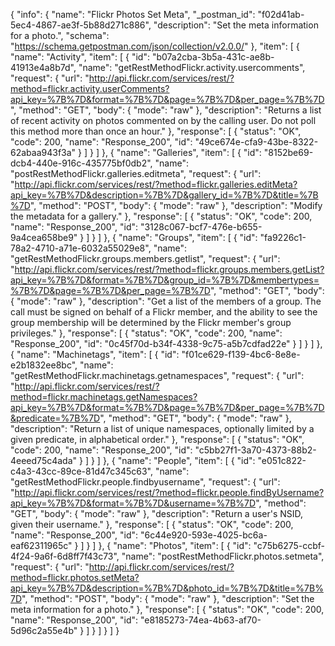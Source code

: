 {
  "info": {
    "name": "Flickr Photos Set Meta",
    "_postman_id": "f02d41ab-5ec4-4867-ae3f-5b88d271c886",
    "description": "Set the meta information for a photo.",
    "schema": "https://schema.getpostman.com/json/collection/v2.0.0/"
  },
  "item": [
    {
      "name": "Activity",
      "item": [
        {
          "id": "b07a2cba-3b5a-431c-ae8b-41913e4a8b7d",
          "name": "getRestMethodFlickr.activity.usercomments",
          "request": {
            "url": "http://api.flickr.com/services/rest/?method=flickr.activity.userComments?api_key=%7B%7D&format=%7B%7D&page=%7B%7D&per_page=%7B%7D",
            "method": "GET",
            "body": {
              "mode": "raw"
            },
            "description": "Returns a list of recent activity on photos commented on by the calling user. Do not poll this method more than once an hour."
          },
          "response": [
            {
              "status": "OK",
              "code": 200,
              "name": "Response_200",
              "id": "49ce674e-cfa9-43be-8322-62abaa943f3a"
            }
          ]
        }
      ]
    },
    {
      "name": "Galleries",
      "item": [
        {
          "id": "8152be69-dcb4-440e-916c-435775bf0db2",
          "name": "postRestMethodFlickr.galleries.editmeta",
          "request": {
            "url": "http://api.flickr.com/services/rest/?method=flickr.galleries.editMeta?api_key=%7B%7D&description=%7B%7D&gallery_id=%7B%7D&title=%7B%7D",
            "method": "POST",
            "body": {
              "mode": "raw"
            },
            "description": "Modify the metadata for a gallery."
          },
          "response": [
            {
              "status": "OK",
              "code": 200,
              "name": "Response_200",
              "id": "3128c067-bcf7-476e-b655-9a4cea658be9"
            }
          ]
        }
      ]
    },
    {
      "name": "Groups",
      "item": [
        {
          "id": "fa9226c1-78a2-4710-a71e-6032a55029e8",
          "name": "getRestMethodFlickr.groups.members.getlist",
          "request": {
            "url": "http://api.flickr.com/services/rest/?method=flickr.groups.members.getList?api_key=%7B%7D&format=%7B%7D&group_id=%7B%7D&membertypes=%7B%7D&page=%7B%7D&per_page=%7B%7D",
            "method": "GET",
            "body": {
              "mode": "raw"
            },
            "description": "Get a list of the members of a group. The call must be signed on behalf of a Flickr member, and the ability to see the group membership will be determined by the Flickr member's group privileges."
          },
          "response": [
            {
              "status": "OK",
              "code": 200,
              "name": "Response_200",
              "id": "0c45f70d-b34f-4338-9c75-a5b7cdfad22e"
            }
          ]
        }
      ]
    },
    {
      "name": "Machinetags",
      "item": [
        {
          "id": "f01ce629-f139-4bc6-8e8e-e2b1832ee8bc",
          "name": "getRestMethodFlickr.machinetags.getnamespaces",
          "request": {
            "url": "http://api.flickr.com/services/rest/?method=flickr.machinetags.getNamespaces?api_key=%7B%7D&format=%7B%7D&page=%7B%7D&per_page=%7B%7D&predicate=%7B%7D",
            "method": "GET",
            "body": {
              "mode": "raw"
            },
            "description": "Return a list of unique namespaces, optionally limited by a given predicate, in alphabetical order."
          },
          "response": [
            {
              "status": "OK",
              "code": 200,
              "name": "Response_200",
              "id": "c5bb27f1-3a70-4373-88b2-4eeed75c4ada"
            }
          ]
        }
      ]
    },
    {
      "name": "People",
      "item": [
        {
          "id": "e051c822-c4a3-43cc-89ce-81d47c345c63",
          "name": "getRestMethodFlickr.people.findbyusername",
          "request": {
            "url": "http://api.flickr.com/services/rest/?method=flickr.people.findByUsername?api_key=%7B%7D&format=%7B%7D&username=%7B%7D",
            "method": "GET",
            "body": {
              "mode": "raw"
            },
            "description": "Return a user's NSID, given their username."
          },
          "response": [
            {
              "status": "OK",
              "code": 200,
              "name": "Response_200",
              "id": "6c44e920-593e-4025-bc6a-eaf62311965c"
            }
          ]
        }
      ]
    },
    {
      "name": "Photos",
      "item": [
        {
          "id": "c75b6275-ccbf-4f24-9a6f-6d8ff7f43c73",
          "name": "postRestMethodFlickr.photos.setmeta",
          "request": {
            "url": "http://api.flickr.com/services/rest/?method=flickr.photos.setMeta?api_key=%7B%7D&description=%7B%7D&photo_id=%7B%7D&title=%7B%7D",
            "method": "POST",
            "body": {
              "mode": "raw"
            },
            "description": "Set the meta information for a photo."
          },
          "response": [
            {
              "status": "OK",
              "code": 200,
              "name": "Response_200",
              "id": "e8185273-74ea-4b63-af70-5d96c2a55e4b"
            }
          ]
        }
      ]
    }
  ]
}